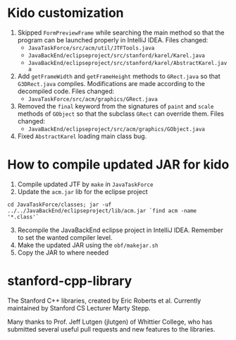 # Kido customization

1. Skipped `FormPreviewFrame` while searching the main method so that the
   program can be launched properly in IntelliJ IDEA. Files changed:
    - `JavaTaskForce/src/acm/util/JTFTools.java`
    - `JavaBackEnd/eclipseproject/src/stanford/karel/Karel.java`
    - `JavaBackEnd/eclipseproject/src/stanford/karel/AbstractKarel.java`
2. Add `getFrameWidth` and `getFrameHeight` methods to `GRect.java` so that
   `G3DRect.java` compiles. Modifications are made according to the decompiled
   code. Files changed:
    - `JavaTaskForce/src/acm/graphics/GRect.java`
3. Removed the `final` keyword from the signatures of `paint` and `scale`
   methods of `GObject` so that the subclass `GRect` can override them. Files
   changed:
    - `JavaBackEnd/eclipseproject/src/acm/graphics/GObject.java`
4. Fixed `AbstractKarel` loading main class bug.

# How to compile updated JAR for kido

1. Compile updated JTF by `make` in `JavaTaskForce`
2. Update the `acm.jar` lib for the eclipse project
```
cd JavaTaskForce/classes; jar -uf ../../JavaBackEnd/eclipseproject/lib/acm.jar `find acm -name '*.class'`
```
3. Recompile the JavaBackEnd eclipse project in IntelliJ IDEA. Remember to set
   the wanted compiler level.
4. Make the updated JAR using the `obf/makejar.sh`
5. Copy the JAR to where needed


# stanford-cpp-library
The Stanford C++ libraries, created by Eric Roberts et al.
Currently maintained by Stanford CS Lecturer Marty Stepp.

Many thanks to Prof. Jeff Lutgen (jlutgen) of Whittier College,
who has submitted several useful pull requests and new features to the libraries.
